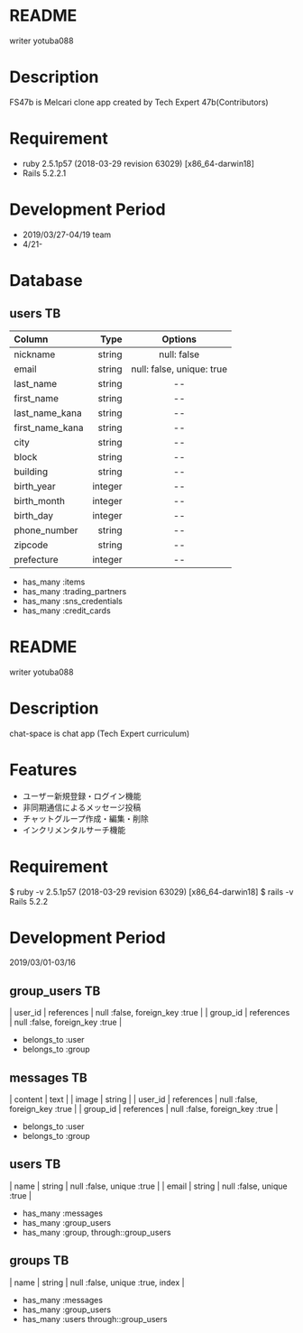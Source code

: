# README
writer yotuba088

# Description
FS47b is Melcari clone app created by Tech Expert 47b(Contributors)



# Requirement
- ruby 2.5.1p57 (2018-03-29 revision 63029) [x86_64-darwin18]
- Rails 5.2.2.1

# Development Period
- 2019/03/27-04/19 team
- 4/21- 

# Database
## users TB

| Column | Type | Options |
|:-----------|------------:|:------------:|
| nickname | string | null: false |
| email | string | null: false, unique: true |
| last_name | string | -- |
| first_name | string | -- |
| last_name_kana | string | -- |
| first_name_kana | string | -- |
| city | string | -- |
| block | string | -- |
| building | string | -- |
| birth_year | integer | -- |
| birth_month | integer | -- |
| birth_day | integer | -- |
| phone_number | string | -- |
| zipcode | string | -- |
| prefecture | integer | -- |

- has_many :items
- has_many :trading_partners
- has_many :sns_credentials
- has_many :credit_cards



# README
writer yotuba088

# Description
chat-space is chat app (Tech Expert curriculum)

# Features
- ユーザー新規登録・ログイン機能
- 非同期通信によるメッセージ投稿
- チャットグループ作成・編集・削除
- インクリメンタルサーチ機能

# Requirement
$ ruby -v 2.5.1p57 (2018-03-29 revision 63029) [x86_64-darwin18]
$ rails -v Rails 5.2.2

# Development Period
2019/03/01-03/16

## group_users TB
| user_id | references | null :false, foreign_key :true |
| group_id | references | null :false, foreign_key :true |

- belongs_to :user
- belongs_to :group

## messages TB
| content |	text |
| image | string |
| user_id | references | null :false, foreign_key :true |
| group_id | references | null :false, foreign_key :true |

- belongs_to :user
- belongs_to :group

## users TB
| name | string | null :false, unique :true |
| email | string | null :false, unique :true |

- has_many :messages
- has_many :group_users
- has_many :group, through::group_users

## groups TB
| name | string | null :false, unique :true, index |

- has_many :messages
- has_many :group_users
- has_many :users through::group_users
